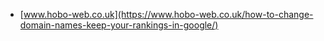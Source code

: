 * [www.hobo-web.co.uk](https://www.hobo-web.co.uk/how-to-change-domain-names-keep-your-rankings-in-google/)
